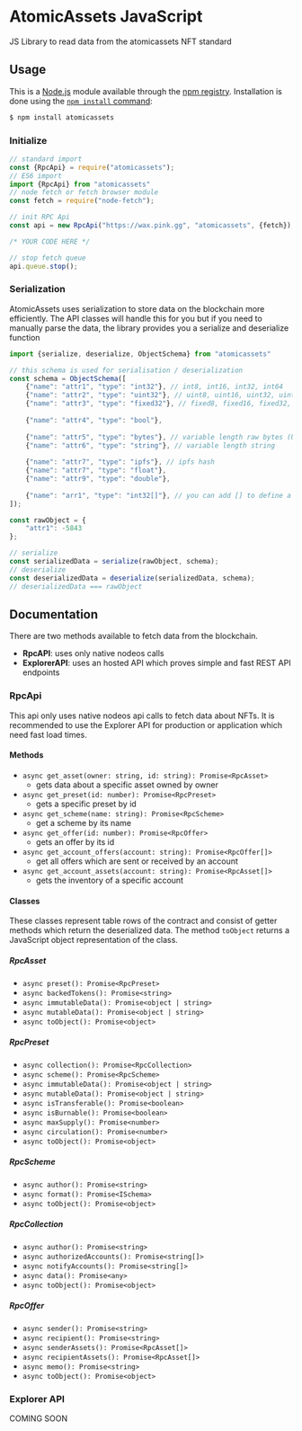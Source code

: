 # AtomicAssets JavaScript

JS Library to read data from the atomicassets NFT standard

## Usage

This is a [Node.js](https://nodejs.org/en/) module available through the
[npm registry](https://www.npmjs.com/). Installation is done using the
[`npm install` command](https://docs.npmjs.com/getting-started/installing-npm-packages-locally):

```sh
$ npm install atomicassets
```

### Initialize

```javascript
// standard import
const {RpcApi} = require("atomicassets");
// ES6 import
import {RpcApi} from "atomicassets"
// node fetch or fetch browser module
const fetch = require("node-fetch");

// init RPC Api
const api = new RpcApi("https://wax.pink.gg", "atomicassets", {fetch});

/* YOUR CODE HERE */

// stop fetch queue
api.queue.stop();
```

### Serialization

AtomicAssets uses serialization to store data on the blockchain more efficiently. 
The API classes will handle this for you but if you need to manually parse the data,
the library provides you a serialize and deserialize function

```javascript
import {serialize, deserialize, ObjectSchema} from "atomicassets"

// this schema is used for serialisation / deserialization
const schema = ObjectSchema([
    {"name": "attr1", "type": "int32"}, // int8, int16, int32, int64
    {"name": "attr2", "type": "uint32"}, // uint8, uint16, uint32, uint64
    {"name": "attr3", "type": "fixed32"}, // fixed8, fixed16, fixed32, fixed64
    
    {"name": "attr4", "type": "bool"},
    
    {"name": "attr5", "type": "bytes"}, // variable length raw bytes (UInt8Array)
    {"name": "attr6", "type": "string"}, // variable length string
    
    {"name": "attr7", "type": "ipfs"}, // ipfs hash
    {"name": "attr7", "type": "float"}, 
    {"name": "attr9", "type": "double"},
    
    {"name": "arr1", "type": "int32[]"}, // you can add [] to define a type array
]);

const rawObject = {
    "attr1": -5843
};

// serialize
const serializedData = serialize(rawObject, schema);
// deserialize
const deserializedData = deserialize(serializedData, schema);
// deserializedData === rawObject
```

## Documentation

There are two methods available to fetch data from the blockchain.

* **RpcAPI**: uses only native nodeos calls
* **ExplorerAPI**: uses an hosted API which proves simple and fast REST API endpoints

### RpcApi

This api only uses native nodeos api calls to fetch data about NFTs. 
It is recommended to use the Explorer API for production or application which need fast load times.

#### Methods

* `async get_asset(owner: string, id: string): Promise<RpcAsset>`
  * gets data about a specific asset owned by owner
* `async get_preset(id: number): Promise<RpcPreset>`
  * gets a specific preset by id
* `async get_scheme(name: string): Promise<RpcScheme>`
  * get a scheme by its name
* `async get_offer(id: number): Promise<RpcOffer>`
  * gets an offer by its id
* `async get_account_offers(account: string): Promise<RpcOffer[]>`
  * get all offers which are sent or received by an account
* `async get_account_assets(account: string): Promise<RpcAsset[]>`
  * gets the inventory of a specific account
  
#### Classes

These classes represent table rows of the contract and consist of getter methods
which return the deserialized data.
The method `toObject` returns a JavaScript object representation of the class. 

##### RpcAsset

* `async preset(): Promise<RpcPreset>`
* `async backedTokens(): Promise<string>`
* `async immutableData(): Promise<object | string>`
* `async mutableData(): Promise<object | string>`
* `async toObject(): Promise<object>`

##### RpcPreset

* `async collection(): Promise<RpcCollection>`
* `async scheme(): Promise<RpcScheme>`
* `async immutableData(): Promise<object | string>`
* `async mutableData(): Promise<object | string>`
* `async isTransferable(): Promise<boolean>`
* `async isBurnable(): Promise<boolean>`
* `async maxSupply(): Promise<number>`
* `async circulation(): Promise<number>`
* `async toObject(): Promise<object>`

##### RpcScheme
* `async author(): Promise<string>`
* `async format(): Promise<ISchema>`
* `async toObject(): Promise<object>`

##### RpcCollection
* `async author(): Promise<string>`
* `async authorizedAccounts(): Promise<string[]>`
* `async notifyAccounts(): Promise<string[]>`
* `async data(): Promise<any>`
* `async toObject(): Promise<object>`

##### RpcOffer
* `async sender(): Promise<string>`
* `async recipient(): Promise<string>`
* `async senderAssets(): Promise<RpcAsset[]>`
* `async recipientAssets(): Promise<RpcAsset[]>`
* `async memo(): Promise<string>`
* `async toObject(): Promise<object>`

### Explorer API

COMING SOON

